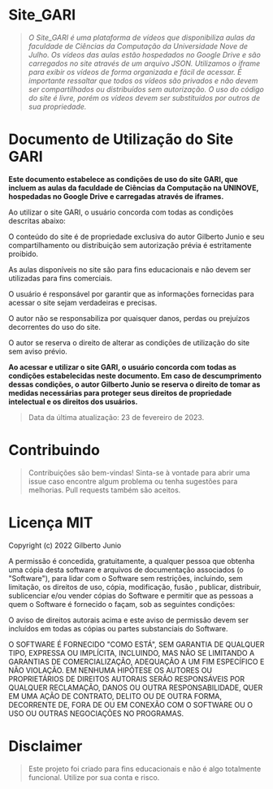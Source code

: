 # Site_GARI
>_O Site_GARI é uma plataforma de vídeos que disponibiliza aulas da faculdade de Ciências da Computação da Universidade Nove de Julho. Os vídeos das aulas estão hospedados no Google Drive e são carregados no site através de um arquivo JSON. Utilizamos o iframe para exibir os vídeos de forma organizada e fácil de acessar. É importante ressaltar que todos os vídeos são privados e não devem ser compartilhados ou distribuídos sem autorização. O uso do código do site é livre, porém os vídeos devem ser substituídos por outros de sua propriedade._

# Documento de Utilização do Site GARI

**Este documento estabelece as condições de uso do site GARI, que incluem as aulas da faculdade de Ciências da Computação na UNINOVE, hospedadas no Google Drive e carregadas através de iframes.**

Ao utilizar o site GARI, o usuário concorda com todas as condições descritas abaixo:

O conteúdo do site é de propriedade exclusiva do autor Gilberto Junio e seu compartilhamento ou distribuição sem autorização prévia é estritamente proibido.

As aulas disponíveis no site são para fins educacionais e não devem ser utilizadas para fins comerciais.

O usuário é responsável por garantir que as informações fornecidas para acessar o site sejam verdadeiras e precisas.

O autor não se responsabiliza por quaisquer danos, perdas ou prejuízos decorrentes do uso do site.

O autor se reserva o direito de alterar as condições de utilização do site sem aviso prévio.

**Ao acessar e utilizar o site GARI, o usuário concorda com todas as condições estabelecidas neste documento. Em caso de descumprimento dessas condições, o autor Gilberto Junio se reserva o direito de tomar as medidas necessárias para proteger seus direitos de propriedade intelectual e os direitos dos usuários.**

>Data da última atualização: 23 de fevereiro de 2023.

# Contribuindo
>Contribuições são bem-vindas! Sinta-se à vontade para abrir uma issue caso encontre algum problema ou tenha sugestões para melhorias. Pull requests também são aceitos.

# Licença MIT

Copyright (c) 2022 Gilberto Junio

A permissão é concedida, gratuitamente, a qualquer pessoa que obtenha uma cópia desta software e arquivos de documentação associados (o "Software"), para lidar com o Software sem restrições, incluindo, sem limitação, os direitos de uso, cópia, modificação, fusão , publicar, distribuir, sublicenciar e/ou vender cópias do Software e permitir que as pessoas a quem o Software é fornecido o façam, sob as seguintes condições:

O aviso de direitos autorais acima e este aviso de permissão devem ser incluídos em todas as cópias ou partes substanciais do Software.

O SOFTWARE É FORNECIDO "COMO ESTÁ", SEM GARANTIA DE QUALQUER TIPO, EXPRESSA OU IMPLÍCITA, INCLUINDO, MAS NÃO SE LIMITANDO A GARANTIAS DE COMERCIALIZAÇÃO, ADEQUAÇÃO A UM FIM ESPECÍFICO E NÃO VIOLAÇÃO. EM NENHUMA HIPÓTESE OS AUTORES OU PROPRIETÁRIOS DE DIREITOS AUTORAIS SERÃO RESPONSÁVEIS POR QUALQUER RECLAMAÇÃO, DANOS OU OUTRA RESPONSABILIDADE, QUER EM UMA AÇÃO DE CONTRATO, DELITO OU DE OUTRA FORMA, DECORRENTE DE, FORA DE OU EM CONEXÃO COM O SOFTWARE OU O USO OU OUTRAS NEGOCIAÇÕES NO PROGRAMAS.


# Disclaimer
>Este projeto foi criado para fins educacionais e não é algo totalmente funcional. Utilize por sua conta e risco.

